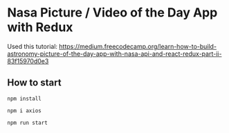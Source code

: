# Nasa Picture / Video of the Day App with Redux

Used this tutorial: https://medium.freecodecamp.org/learn-how-to-build-astronomy-picture-of-the-day-app-with-nasa-api-and-react-redux-part-ii-83f15970d0e3

## How to start

```
npm install
```

```
npm i axios
```

```
npm run start
```
